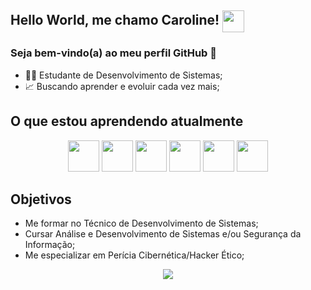 
## Hello World, me chamo Caroline!  <img src="https://r1.community.samsung.com/t5/image/serverpage/image-id/3416758i2EEF9A35E062EC07?v=v2" width="35" align="center"/>

### Seja bem-vindo(a) ao meu perfil GitHub 👋

 - 👩‍💻 Estudante de Desenvolvimento de Sistemas; 
 - 📈 Buscando aprender e evoluir cada vez mais;

## O que estou aprendendo atualmente

<div align="center" class="imagens_home">
 
<img src="https://cdn.jsdelivr.net/gh/devicons/devicon/icons/java/java-original.svg" height="50" width="50"/>
<img src="https://cdn.jsdelivr.net/gh/devicons/devicon/icons/javascript/javascript-original.svg" height="50" width="50" /> 
<img src="https://cdn.jsdelivr.net/gh/devicons/devicon/icons/html5/html5-original.svg" height="50" width="50" />
<img src="https://cdn.jsdelivr.net/gh/devicons/devicon/icons/css3/css3-original.svg" height="50" width="50" />
<img src="https://cdn.jsdelivr.net/gh/devicons/devicon/icons/python/python-original.svg" height="50" width="50"/>
<img src="https://cdn.jsdelivr.net/gh/devicons/devicon/icons/git/git-original.svg" height="50" width="50"/>
 
</div>

## Objetivos

 - Me formar no Técnico de Desenvolvimento de Sistemas;
 - Cursar Análise e Desenvolvimento de Sistemas e/ou Segurança da Informação;
 - Me especializar em Perícia Cibernética/Hacker Ético;

<div align="center" class="imagens_home">
<img src="https://i.gifer.com/origin/43/43dab81680b8eac30959130eecae5dd4.gif"/>
</div>
                                                                                                             
